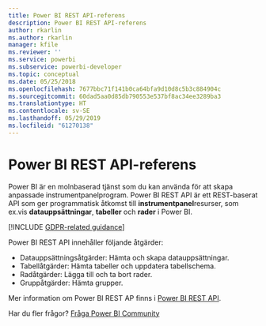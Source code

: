 ```yaml
---
title: Power BI REST API-referens
description: Power BI REST API-referens
author: rkarlin
ms.author: rkarlin
manager: kfile
ms.reviewer: ''
ms.service: powerbi
ms.subservice: powerbi-developer
ms.topic: conceptual
ms.date: 05/25/2018
ms.openlocfilehash: 7677bbc71f141b0ca64bfa9d10d8c5b3c884904c
ms.sourcegitcommit: 60dad5aa0d85db790553e537bf8ac34ee3289ba3
ms.translationtype: HT
ms.contentlocale: sv-SE
ms.lasthandoff: 05/29/2019
ms.locfileid: "61270138"
---
```

# <a name="power-bi-rest-api-reference"></a>Power BI REST API-referens

Power BI är en molnbaserad tjänst som du kan använda för att skapa anpassade instrumentpanelprogram. Power BI REST API är ett REST-baserat API som ger programmatisk åtkomst till **instrumentpanel**resurser, som ex.vis **datauppsättningar**, **tabeller** och **rader** i Power BI.

[!INCLUDE [GDPR-related guidance](../includes/gdpr-hybrid-note.md)]

Power BI REST API innehåller följande åtgärder:

* Datauppsättningsåtgärder: Hämta och skapa datauppsättningar.
* Tabellåtgärder: Hämta tabeller och uppdatera tabellschema.
* Radåtgärder: Lägga till och ta bort rader.
* Gruppåtgärder: Hämta grupper.

Mer information om Power BI REST AP finns i [Power BI REST API](https://docs.microsoft.com/rest/api/power-bi/).

Har du fler frågor? [Fråga Power BI Community](http://community.powerbi.com/)